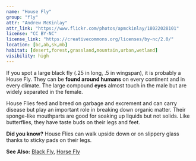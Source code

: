 ```yaml
---
name: "House Fly"
group: "fly"
attr: "Andrew McKinlay"
attr_link: "https://www.flickr.com/photos/apmckinlay/18022028101"
license: "CC BY-NC"
license_link: "https://creativecommons.org/licenses/by-nc/2.0/"
location: [bc,ab,sk,mb]
habitat: [desert,forest,grassland,mountain,urban,wetland]
visibility: high
---
```

If you spot a large black fly (.25 in long, .5 in wingspan), it is probably a House Fly. They can be **found around humans** on every continent and in every climate.  The large compound **eyes** almost touch in the male but are widely separated in the female.

House Flies feed and breed on garbage and excrement and can carry disease but play an important role in breaking down organic matter. Their sponge-like mouthparts are good for soaking up liquids but not solids. Like butterflies, they have taste buds on their legs and feet.

**Did you know?** House Flies can walk upside down or on slippery glass thanks to sticky pads on their legs.

<!-- generated, do not edit -->
**See Also:**
[Black Fly](/insects/blackfly/),
[Horse Fly](/insects/horsefly/)
